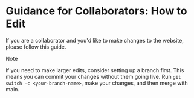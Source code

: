 # Guidance for Collaborators: How to Edit

If you are a collaborator and you'd like to make changes to the website, please follow this guide.



> [!NOTE]
> If you need to make larger edits, consider setting up a branch first. This means you can commit your changes without them going live. Run `git switch -c <your-branch-name>`, make your changes, and then merge with main.